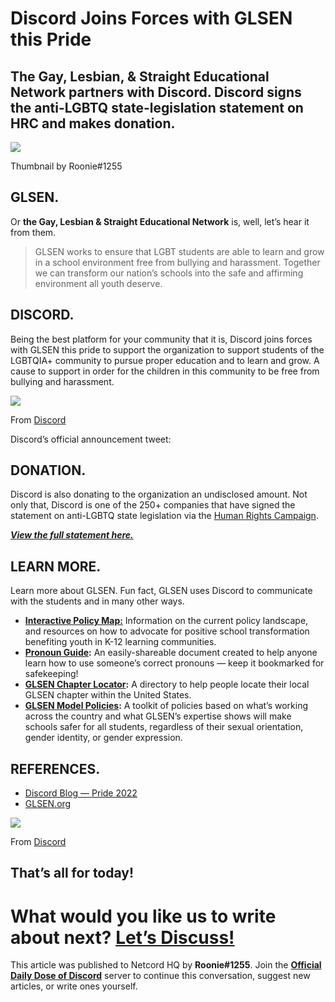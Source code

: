 Discord Joins Forces with GLSEN this Pride
==========================================

The Gay, Lesbian, & Straight Educational Network partners with Discord. Discord signs the anti-LGBTQ state-legislation statement on HRC and makes donation.
-----------------------------------------------------------------------------------------------------------------------------------------------------------

![](https://miro.medium.com/max/1400/1*bq4oj2_fmIG5V-b2K4uczA.png)

Thumbnail by Roonie#1255

GLSEN.
------

Or **the Gay, Lesbian & Straight Educational Network** is, well, let’s hear it from them.

> GLSEN works to ensure that LGBT students are able to learn and grow in a school environment free from bullying and harassment. Together we can transform our nation’s schools into the safe and affirming environment all youth deserve.

DISCORD.
--------

Being the best platform for your community that it is, Discord joins forces with GLSEN this pride to support the organization to support students of the LGBTQIA+ community to pursue proper education and to learn and grow. A cause to support in order for the children in this community to be free from bullying and harassment.

![](https://miro.medium.com/max/1400/0*cNSWlS1Oparojug7.png)

From [Discord](https://discord.com/blog/pride-2022)

Discord’s official announcement tweet:

DONATION.
---------

Discord is also donating to the organization an undisclosed amount. Not only that, Discord is one of the 250+ companies that have signed the statement on anti-LGBTQ state legislation via the [Human Rights Campaign](https://www.hrc.org/).

[**_View the full statement here._**](https://hrc-prod-requests.s3-us-west-2.amazonaws.com/2021-National-Biz-Statement-on-Anti-LGBTQ-State-Legislation.pdf)

LEARN MORE.
-----------

Learn more about GLSEN. Fun fact, GLSEN uses Discord to communicate with the students and in many other ways.

*   [**Interactive Policy Map:**](https://maps.glsen.org/) Information on the current policy landscape, and resources on how to advocate for positive school transformation benefiting youth in K-12 learning communities.
*   [**Pronoun Guide**](https://www.glsen.org/sites/default/files/2020-03/GLSEN_PronounsResource_2020_Final.pdf)**:** An easily-shareable document created to help anyone learn how to use someone’s correct pronouns — keep it bookmarked for safekeeping!
*   [**GLSEN Chapter Locator**](https://www.glsen.org/find_chapter?field_chapter_state_target_id=All)**:** A directory to help people locate their local GLSEN chapter within the United States.
*   [**GLSEN Model Policies**](https://www.glsen.org/model-laws-and-policies)**:** A toolkit of policies based on what’s working across the country and what GLSEN’s expertise shows will make schools safer for all students, regardless of their sexual orientation, gender identity, or gender expression.

REFERENCES.
-----------

*   [Discord Blog — Pride 2022](https://discord.com/blog/pride-2022)
*   [GLSEN.org](https://www.glsen.org/)

![](https://miro.medium.com/max/1400/0*PB4MKZ68jdWVxpq_.png)

From [Discord](https://discord.com/blog/pride-2022)

That’s all for today!
---------------------

What would you like us to write about next? [Let’s Discuss!](https://discord.gg/JjfYGRJ2NN)
===========================================================================================

This article was published to Netcord HQ by **Roonie#1255**. Join the [**Official Daily Dose of Discord**](https://discord.gg/JjfYGRJ2NN) server to continue this conversation, suggest new articles, or write ones yourself.
